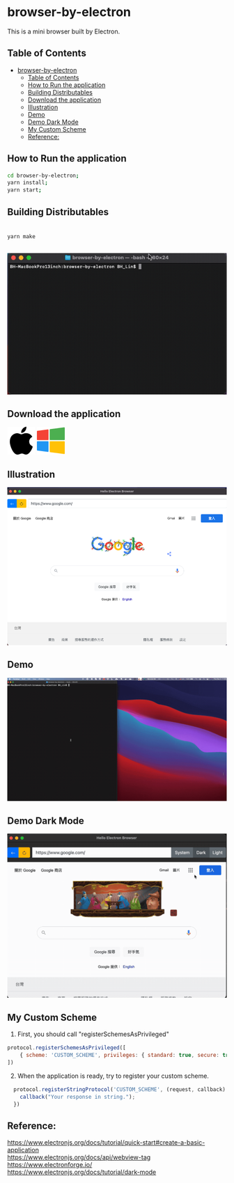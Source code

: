 browser-by-electron
====================
This is a mini browser built by Electron.  

## Table of Contents
<!-- START doctoc generated TOC please keep comment here to allow auto update -->
<!-- DON'T EDIT THIS SECTION, INSTEAD RE-RUN doctoc TO UPDATE -->
- [browser-by-electron](#browser-by-electron)
  - [Table of Contents](#table-of-contents)
  - [How to Run the application](#how-to-run-the-application)
  - [Building Distributables](#building-distributables)
  - [Download the application](#download-the-application)
  - [Illustration](#illustration)
  - [Demo](#demo)
  - [Demo Dark Mode](#demo-dark-mode)
  - [My Custom Scheme](#my-custom-scheme)
  - [Reference:](#reference)
<!-- END doctoc generated TOC please keep comment here to allow auto update -->

## How to Run the application
```bash
cd browser-by-electron;
yarn install;
yarn start;
```

## Building Distributables
<code>
yarn make
</code>    
<br/>

![](./resources/yarn_make.gif)

## Download the application
[![](./resources/apple.png)](./out/make/zip/darwin/x64/browser-by-electron-darwin-x64-0.0.1.zip)
[![](./resources/windows.png)](./out/make/squirrel.windows/x64/browser-by-electron-0.0.1_Setup.exe)

## Illustration
![](./resources/illustration.png)

## Demo 
[![](./resources/demo.gif)](https://youtu.be/q9jRIe3dAIk)

## Demo Dark Mode
![](./resources/demo_dark_mode.gif)

## My Custom Scheme

1. First, you should call "registerSchemesAsPrivileged"
```javascript
protocol.registerSchemesAsPrivileged([
    { scheme: 'CUSTOM_SCHEME', privileges: { standard: true, secure: true, allowServiceWorkers: true, supportFetchAPI: true, corsEnabled: true } }
])
```
2. When the application is ready, try to register your custom scheme.
```javascript
  protocol.registerStringProtocol('CUSTOM_SCHEME', (request, callback) => {
    callback("Your response in string.");
  })
```

## Reference:   
<https://www.electronjs.org/docs/tutorial/quick-start#create-a-basic-application>  
<https://www.electronjs.org/docs/api/webview-tag>  
<https://www.electronforge.io/>  
<https://www.electronjs.org/docs/tutorial/dark-mode>  